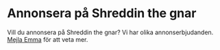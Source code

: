 <h1>Annonsera på Shreddin the gnar</h1>

<p>Vill du annonsera på Shreddin the gnar? Vi har olika annonserbjudanden. <a href="mailto:emmawihlsson@gmail.com">Mejla Emma</a> för att veta mer. </p>